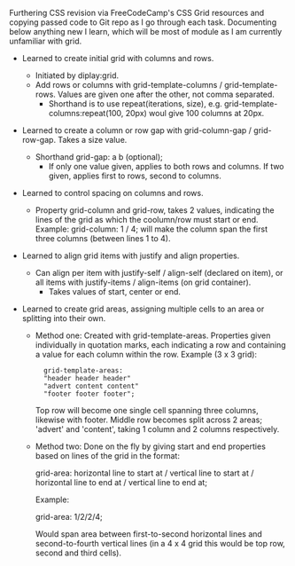 Furthering CSS revision via FreeCodeCamp's CSS Grid resources and copying passed code to Git repo as I go through each task. Documenting below anything new I learn, which will be most of module as I am currently unfamiliar with grid.

- Learned to create initial grid with columns and rows.
    - Initiated by diplay:grid.
    - Add rows or columns with grid-template-columns / grid-template-rows. Values are given one after the other, not comma separated.
        - Shorthand is to use repeat(iterations, size), e.g. grid-template-columns:repeat(100, 20px) woul give 100 columns at 20px.

- Learned to create a column or row gap with grid-column-gap / grid-row-gap. Takes a size value.
    - Shorthand grid-gap: a b (optional);
        - If only one value given, applies to both rows and columns. If two given, applies first to rows, second to columns.

- Learned to control spacing on columns and rows.
    - Property grid-column and grid-row, takes 2 values, indicating the lines of the grid as which the coolumn/row must start or end. Example:
    grid-column: 1 / 4; will make the column span the first three columns (between lines 1 to 4).

- Learned to align grid items with justify and align properties.
    - Can align per item with justify-self / align-self (declared on item), or all items with justify-items / align-items (on grid container).
        - Takes values of start, center or end.

- Learned to create grid areas, assigning multiple cells to an area or splitting into their own.
    - Method one:
        Created with grid-template-areas. Properties given individually in quotation marks, each indicating a row and containing a value for each column within the row. Example (3 x 3 grid):

            grid-template-areas:
            "header header header"
            "advert content content"
            "footer footer footer";
            
        Top row will become one single cell spanning three columns, likewise with footer. Middle row becomes split across 2 areas; 'advert' and 'content', taking 1 column and 2 columns respectively.
    
    - Method two:
        Done on the fly by giving start and end properties based on lines of the grid in the format:
        
        grid-area: horizontal line to start at / vertical line to start at / horizontal line to end at / vertical line to end at;

        Example:

        grid-area: 1/2/2/4;

        Would span area between first-to-second horizontal lines and second-to-fourth vertical lines (in a 4 x 4 grid this would be top row, second and third cells).